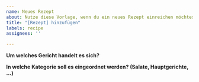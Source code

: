 ```yaml
---
name: Neues Rezept
about: Nutze diese Vorlage, wenn du ein neues Rezept einreichen möchtest.
title: "[Rezept] hinzufügen"
labels: recipe
assignees: ''

---
```


**Um welches Gericht handelt es sich?**



**In welche Kategorie soll es eingeordnet werden? (Salate, Hauptgerichte, ...)**
